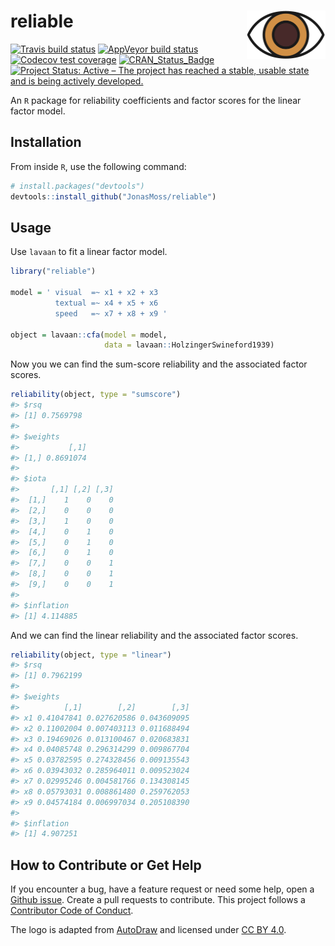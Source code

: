 
<!-- README.md is generated from README.Rmd. Please edit that file -->

# reliable <img src="man/figures/logo.png" align="right" width="126" height="77" />

[![Travis build
status](https://travis-ci.org/JonasMoss/reliable.svg?branch=master)](https://travis-ci.org/JonasMoss/reliable)
[![AppVeyor build
status](https://ci.appveyor.com/api/projects/status/github/JonasMoss/reliable?branch=master&svg=true)](https://ci.appveyor.com/project/JonasMoss/reliable)
[![Codecov test
coverage](https://codecov.io/gh/JonasMoss/reliable/branch/master/graph/badge.svg)](https://codecov.io/gh/JonasMoss/reliable?branch=master)
[![CRAN\_Status\_Badge](https://www.r-pkg.org/badges/version/reliable)](https://cran.r-project.org/package=reliable)
[![Project Status: Active – The project has reached a stable, usable
state and is being actively
developed.](https://www.repostatus.org/badges/latest/active.svg)](https://www.repostatus.org/#active)

An `R` package for reliability coefficients and factor scores for the
linear factor model.

## Installation

From inside `R`, use the following command:

``` r
# install.packages("devtools")
devtools::install_github("JonasMoss/reliable")
```

## Usage

Use `lavaan` to fit a linear factor model.

``` r
library("reliable")

model = ' visual  =~ x1 + x2 + x3
          textual =~ x4 + x5 + x6
          speed   =~ x7 + x8 + x9 '

object = lavaan::cfa(model = model,
                     data = lavaan::HolzingerSwineford1939)
```

Now you we can find the sum-score reliability and the associated factor
scores.

``` r
reliability(object, type = "sumscore")
#> $rsq
#> [1] 0.7569798
#> 
#> $weights
#>           [,1]
#> [1,] 0.8691074
#> 
#> $iota
#>       [,1] [,2] [,3]
#>  [1,]    1    0    0
#>  [2,]    0    0    0
#>  [3,]    1    0    0
#>  [4,]    0    1    0
#>  [5,]    0    1    0
#>  [6,]    0    1    0
#>  [7,]    0    0    1
#>  [8,]    0    0    1
#>  [9,]    0    0    1
#> 
#> $inflation
#> [1] 4.114885
```

And we can find the linear reliability and the associated factor scores.

``` r
reliability(object, type = "linear")
#> $rsq
#> [1] 0.7962199
#> 
#> $weights
#>          [,1]        [,2]        [,3]
#> x1 0.41047841 0.027620586 0.043609095
#> x2 0.11002004 0.007403113 0.011688494
#> x3 0.19469026 0.013100467 0.020683831
#> x4 0.04085748 0.296314299 0.009867704
#> x5 0.03782595 0.274328456 0.009135543
#> x6 0.03943032 0.285964011 0.009523024
#> x7 0.02995246 0.004581766 0.134308145
#> x8 0.05793031 0.008861480 0.259762053
#> x9 0.04574184 0.006997034 0.205108390
#> 
#> $inflation
#> [1] 4.907251
```

## How to Contribute or Get Help

If you encounter a bug, have a feature request or need some help, open a
[Github issue](https://github.com/JonasMoss/reliable/issues). Create a
pull requests to contribute. This project follows a [Contributor Code of
Conduct](https://www.contributor-covenant.org/version/1/4/code-of-conduct.md).

The logo is adapted from [AutoDraw](https://www.autodraw.com/) and
licensed under [CC
BY 4.0](https://creativecommons.org/licenses/by/4.0/).
